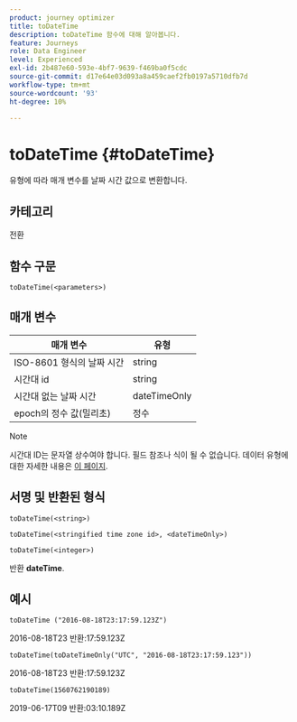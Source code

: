 ```yaml
---
product: journey optimizer
title: toDateTime
description: toDateTime 함수에 대해 알아봅니다.
feature: Journeys
role: Data Engineer
level: Experienced
exl-id: 2b487e60-593e-4bf7-9639-f469ba0f5cdc
source-git-commit: d17e64e03d093a8a459caef2fb0197a5710dfb7d
workflow-type: tm+mt
source-wordcount: '93'
ht-degree: 10%

---
```


# toDateTime {#toDateTime}

유형에 따라 매개 변수를 날짜 시간 값으로 변환합니다.

## 카테고리

전환

## 함수 구문

`toDateTime(<parameters>)`

## 매개 변수

| 매개 변수 | 유형 |
|-----------|------------------|
| ISO-8601 형식의 날짜 시간 | string |
| 시간대 id | string |
| 시간대 없는 날짜 시간 | dateTimeOnly |
| epoch의 정수 값(밀리초) | 정수 |

>[!NOTE]
>
>시간대 ID는 문자열 상수여야 합니다. 필드 참조나 식이 될 수 없습니다. 데이터 유형에 대한 자세한 내용은 [이 페이지](../expression/data-types.md).

## 서명 및 반환된 형식

`toDateTime(<string>)`

`toDateTime(<stringified time zone id>, <dateTimeOnly>)`

`toDateTime(<integer>)`

반환 **dateTime**.

<!--`toDateTime(<year>,<month>,<dayOfMonth>,<hour>,<minute>,<second>)`

Returns a date time with default time zone UTC.

`toDateTime(<year>,<month>,<dayOfMonth>)`
`toDateTime(<stringified timeZone>,<year>,<month>,<dayOfMonth>)`
`toDateTime(<timeZone>,<year>,<month>,<dayOfMonth>)`

Return a datetime where hour, minute and second set to 0.

`toDateTime(<stringified timeZone>,<year>,<month>,<dayOfMonth>,<hour>,<minute>,<second>)`
`toDateTime(<string>)`
`toDateTime(<string>,<integer>)`
`toDateTime(<stringified timeZone>,<dateTimeOnly)`

`toDateTime(<timeZone>,<integer>)`

Return a datetime.

-->

## 예시

`toDateTime ("2016-08-18T23:17:59.123Z")`

2016-08-18T23 반환:17:59.123Z

`toDateTime(toDateTimeOnly("UTC", "2016-08-18T23:17:59.123"))`

2016-08-18T23 반환:17:59.123Z

`toDateTime(1560762190189)`

2019-06-17T09 반환:03:10.189Z

<!--`toDateTime ("2016-08-18T23:17:59.123", "UTC")`

Returns 2016-08-18T23:17:59.123Z.

`toDateTime("Z",2016,8,18,23,17,59)`

Returns 2016-08-18T23:17:59.000Z.

`toDateTime("Z",2016,8,18)`

Returns 2016-08-18T00:00:00.000Z.-->
